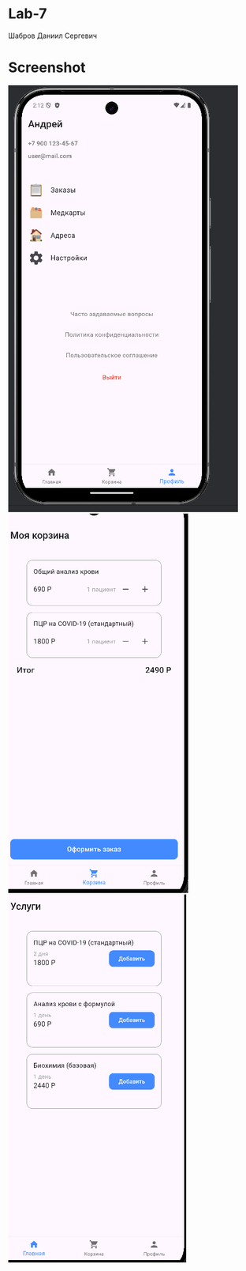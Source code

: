 # Lab-7
Шабров Даниил Сергевич
# Screenshot
![img.png](img.png)
![img_1.png](img_1.png)
![img_2.png](img_2.png)